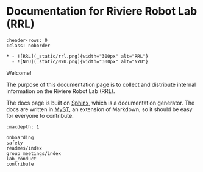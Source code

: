 
# Documentation for Riviere Robot Lab (RRL)


```{list-table}
:header-rows: 0
:class: noborder

* - ![RRL](_static/rrl.png){width="300px" alt="RRL"}
  - ![NYU](_static/NYU.png){width="300px" alt="NYU"}
```


Welcome! 


The purpose of this documentation page is to collect and distribute internal information on the Riviere Robot Lab (RRL). 


The docs page is built on [Sphinx](https://www.sphinx-doc.org/en/master/), which is a documentation generator. 
The docs are written in [MyST](https://myst-parser.readthedocs.io/en/latest/), an extension of Markdown, so it should be easy for everyone to contribute. 


```{toctree}
:maxdepth: 1

onboarding
safety
readmes/index
group_meetings/index
lab_conduct
contribute
```
